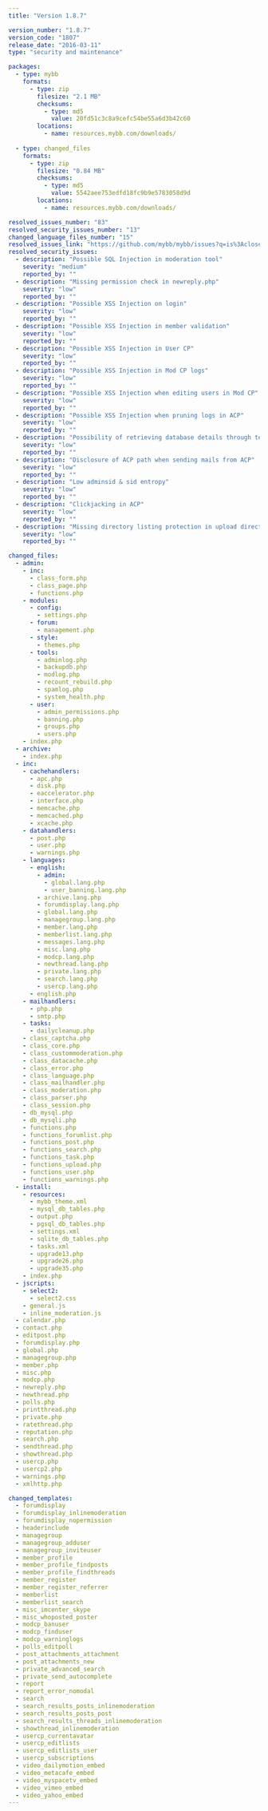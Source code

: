```yaml
---
title: "Version 1.8.7"

version_number: "1.8.7"
version_code: "1807"
release_date: "2016-03-11"
type: "security and maintenance"

packages:
  - type: mybb
    formats:
      - type: zip
        filesize: "2.1 MB"
        checksums:
          - type: md5
            value: 20fd51c3c8a9cefc54be55a6d3b42c60
        locations:
          - name: resources.mybb.com/downloads/
          
  - type: changed_files
    formats:
      - type: zip
        filesize: "0.84 MB"
        checksums:
          - type: md5
            value: 5542aee753edfd18fc9b9e5783058d9d
        locations:
          - name: resources.mybb.com/downloads/

resolved_issues_number: "83"
resolved_security_issues_number: "13"
changed_language_files_number: "15"
resolved_issues_link: "https://github.com/mybb/mybb/issues?q=is%3Aclosed+milestone%3A1.8.7"
resolved_security_issues:
  - description: "Possible SQL Injection in moderation tool"
    severity: "medium"
    reported_by: ""
  - description: "Missing permission check in newreply.php"
    severity: "low"
    reported_by: ""
  - description: "Possible XSS Injection on login"
    severity: "low"
    reported_by: ""
  - description: "Possible XSS Injection in member validation"
    severity: "low"
    reported_by: ""
  - description: "Possible XSS Injection in User CP"
    severity: "low"
    reported_by: ""
  - description: "Possible XSS Injection in Mod CP logs"
    severity: "low"
    reported_by: ""
  - description: "Possible XSS Injection when editing users in Mod CP"
    severity: "low"
    reported_by: ""
  - description: "Possible XSS Injection when pruning logs in ACP"
    severity: "low"
    reported_by: ""
  - description: "Possibility of retrieving database details through templates"
    severity: "low"
    reported_by: ""
  - description: "Disclosure of ACP path when sending mails from ACP"
    severity: "low"
    reported_by: ""
  - description: "Low adminsid & sid entropy"
    severity: "low"
    reported_by: ""
  - description: "Clickjacking in ACP"
    severity: "low"
    reported_by: ""
  - description: "Missing directory listing protection in upload directories"
    severity: "low"
    reported_by: ""

changed_files:
  - admin:
    - inc:
      - class_form.php
      - class_page.php
      - functions.php
    - modules:
      - config:
        - settings.php
      - forum:
        - management.php
      - style:
        - themes.php
      - tools:
        - adminlog.php
        - backupdb.php
        - modlog.php
        - recount_rebuild.php
        - spamlog.php
        - system_health.php
      - user:
        - admin_permissions.php
        - banning.php
        - groups.php
        - users.php
    - index.php
  - archive:
    - index.php
  - inc:
    - cachehandlers:
      - apc.php
      - disk.php
      - eaccelerator.php
      - interface.php
      - memcache.php
      - memcached.php
      - xcache.php
    - datahandlers:
      - post.php
      - user.php
      - warnings.php
    - languages:
      - english:
        - admin:
          - global.lang.php
          - user_banning.lang.php
        - archive.lang.php
        - forumdisplay.lang.php
        - global.lang.php
        - managegroup.lang.php
        - member.lang.php
        - memberlist.lang.php
        - messages.lang.php
        - misc.lang.php
        - modcp.lang.php
        - newthread.lang.php
        - private.lang.php
        - search.lang.php
        - usercp.lang.php
      - english.php
    - mailhandlers:
      - php.php
      - smtp.php
    - tasks:
      - dailycleanup.php
    - class_captcha.php
    - class_core.php
    - class_custommoderation.php
    - class_datacache.php
    - class_error.php
    - class_language.php
    - class_mailhandler.php
    - class_moderation.php
    - class_parser.php
    - class_session.php
    - db_mysql.php
    - db_mysqli.php
    - functions.php
    - functions_forumlist.php
    - functions_post.php
    - functions_search.php
    - functions_task.php
    - functions_upload.php
    - functions_user.php
    - functions_warnings.php
  - install:
    - resources:
      - mybb_theme.xml
      - mysql_db_tables.php
      - output.php
      - pgsql_db_tables.php
      - settings.xml
      - sqlite_db_tables.php
      - tasks.xml
      - upgrade13.php
      - upgrade26.php
      - upgrade35.php
    - index.php
  - jscripts:
    - select2:
      - select2.css
    - general.js
    - inline_moderation.js
  - calendar.php
  - contact.php
  - editpost.php
  - forumdisplay.php
  - global.php
  - managegroup.php
  - member.php
  - misc.php
  - modcp.php
  - newreply.php
  - newthread.php
  - polls.php
  - printthread.php
  - private.php
  - ratethread.php
  - reputation.php
  - search.php
  - sendthread.php
  - showthread.php
  - usercp.php
  - usercp2.php
  - warnings.php
  - xmlhttp.php

changed_templates:
  - forumdisplay
  - forumdisplay_inlinemoderation
  - forumdisplay_nopermission
  - headerinclude
  - managegroup
  - managegroup_adduser
  - managegroup_inviteuser
  - member_profile
  - member_profile_findposts
  - member_profile_findthreads
  - member_register
  - member_register_referrer
  - memberlist
  - memberlist_search
  - misc_imcenter_skype
  - misc_whoposted_poster
  - modcp_banuser
  - modcp_finduser
  - modcp_warninglogs
  - polls_editpoll
  - post_attachments_attachment
  - post_attachments_new
  - private_advanced_search
  - private_send_autocomplete
  - report
  - report_error_nomodal
  - search
  - search_results_posts_inlinemoderation
  - search_results_posts_post
  - search_results_threads_inlinemoderation
  - showthread_inlinemoderation
  - usercp_currentavatar
  - usercp_editlists
  - usercp_editlists_user
  - usercp_subscriptions
  - video_dailymotion_embed
  - video_metacafe_embed
  - video_myspacetv_embed
  - video_vimeo_embed
  - video_yahoo_embed
---
```

